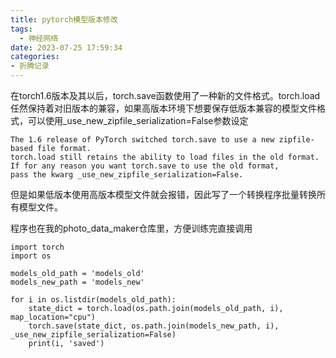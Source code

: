 ```yaml
---
title: pytorch模型版本修改
tags:
  - 神经网络
date: 2023-07-25 17:59:34
categories:
- 折腾记录
---
```

在torch1.6版本及其以后，torch.save函数使用了一种新的文件格式。torch.load任然保持着对旧版本的兼容，如果高版本环境下想要保存低版本兼容的模型文件格式，可以使用_use_new_zipfile_serialization=False参数设定
```
The 1.6 release of PyTorch switched torch.save to use a new zipfile-based file format. 
torch.load still retains the ability to load files in the old format. 
If for any reason you want torch.save to use the old format, 
pass the kwarg _use_new_zipfile_serialization=False.
```
但是如果低版本使用高版本模型文件就会报错，因此写了一个转换程序批量转换所有模型文件。

程序也在我的photo_data_maker仓库里，方便训练完直接调用

```
import torch
import os

models_old_path = 'models_old'
models_new_path = 'models_new'

for i in os.listdir(models_old_path):
    state_dict = torch.load(os.path.join(models_old_path, i), map_location="cpu")
    torch.save(state_dict, os.path.join(models_new_path, i), _use_new_zipfile_serialization=False)
    print(i, 'saved')
```